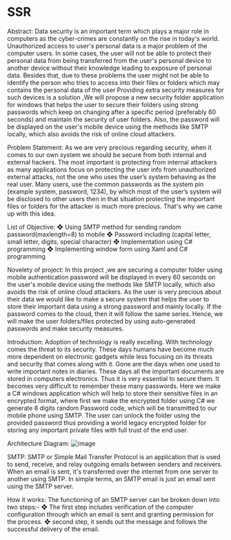 # SSR

Abstract: 
Data security is an important term which plays a major role in computers as the 
cyber-crimes are constantly on the rise in today's world. Unauthorized access to 
user's personal data is a major problem of the computer users. In some cases, the 
user will not be able to protect their personal data from being transferred from the 
user's personal device to another device without their knowledge leading to exposure 
of personal data. Besides that, due to these problems the user might not be able to 
identify the person who tries to access into their files or folders which may contains 
the personal data of the user Providing extra security measures for such devices is a 
solution ,We will propose a new security folder application for windows that helps 
the user to secure their folders using strong passwords which keep on changing after 
a specific period (preferably 60 seconds) and maintain the security of user folders. 
Also, the password will be displayed on the user's mobile device using the methods 
like SMTP locally, which also avoids the risk of online cloud attackers.

Problem Statement: 
As we are very precious regarding security, when it comes to our own system we 
should be secure from both internal and external hackers. The most important is 
protecting from internal attackers as many applications focus on protecting the user 
info from unauthorized external attacks, not the one who uses the user’s system 
behaving as the real user.
Many users, use the common passwords as the system pin (example system, 
password, 1234), by which most of the user’s system will be disclosed to other users 
then in that situation protecting the important files or folders for the attacker is much 
more precious. That's why we came up with this idea.

List of Objective:
❖ Using SMTP method for sending random password(maxlength=8) to mobile
❖ Password including (capital letter, small letter, digits, special character)
❖ Implementation using C# programming
❖ Implementing window form using Xaml and C# programming

Novelety of project:
In this project ,we are securing a computer folder using mobile authentication 
password will be displayed in every 60 seconds on the user's mobile device using 
the methods like SMTP locally, which also avoids the risk of online cloud attackers.
As the user is very precious about their data we would like to make a secure system 
that helps the user to store their important data using a strong password and mainly 
locally. If the password comes to the cloud, then it will follow the same series. 
Hence, we will make the user folders/files protected by using auto-generated 
passwords and make security measures.

Introduction:
Adoption of technology is really excelling. With technology comes the threat to its 
security. These days humans have become much more dependent on electronic 
gadgets while less focusing on its threats and security that comes along with it. Gone 
are the days when one used to write important notes in diaries. These days all the 
important documents are stored in computers electronics. Thus it is very essential to 
secure them. It becomes very difficult to remember these many passwords. Here we 
make a C# windows application which will help to store their sensitive files in an 
encrypted format, where first we make the encrypted folder using C# we generate 
8 digits random Password code, which will be transmitted to our mobile phone using 
SMTP. The user can unlock the folder using the provided password thus providing 
a world legacy encrypted folder for storing any important private files with full trust 
of the end user.

Architecture Diagram:
![image](https://user-images.githubusercontent.com/78720027/205826795-8e4ab02b-a9d0-4a89-9b0d-4a2ed2dc9197.png)


SMTP:
SMTP or Simple Mail Transfer Protocol is an application that is used to send, 
receive, and relay outgoing emails between senders and receivers. When an email is 
sent, it's transferred over the internet from one server to another using SMTP. In 
simple terms, an SMTP email is just an email sent using the SMTP server.

How it works:
The functioning of an SMTP server can be broken down into two steps:-
❖ The first step includes verification of the computer configuration through 
which an email is sent and granting permission for the process. 
❖ second step, it sends out the message and follows the successful delivery of 
the email.
